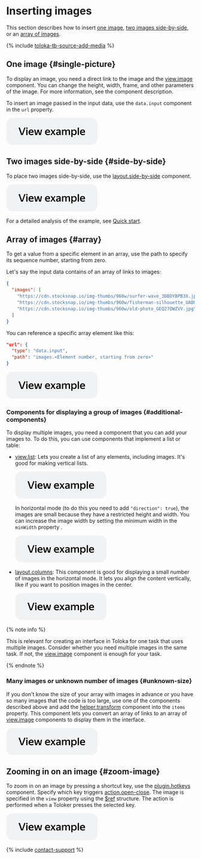 # Inserting images

This section describes how to insert [one image](insert-images.md), [two images side-by-side](insert-images.md), or an [array of images](insert-images.md).

{% include [toloka-tb-source-add-media](../_includes/toloka-tb-source/id-toloka-tb-source/add-media.md) %}

## One image {#single-picture}

To display an image, you need a direct link to the image and the [view.image](../reference/view.image.md) component. You can change the height, width, frame, and other parameters of the image. For more information, see the component description.

To insert an image passed in the input data, use the `data.input` component in the `url` property.

[![image](../_images/buttons/view-example.svg)](https://ya.cc/t/xHDatOAM3YZLdA)

## Two images side-by-side {#side-by-side}

To place two images side-by-side, use the [layout.side-by-side](../reference/layout.side-by-side.md) component.


[![image](../_images/buttons/view-example.svg)](https://clck.ru/sCTGi)

 For a detailed analysis of the example, see [Quick start](../quickstart.md).


## Array of images {#array}

To get a value from a specific element in an array, use the path to specify its sequence number, starting from zero.

Let's say the input data contains of an array of links to images:
```json
{
  "images": [
    "https://cdn.stocksnap.io/img-thumbs/960w/surfer-wave_3DBOYBPB3X.jpg",
    "https://cdn.stocksnap.io/img-thumbs/960w/fisherman-silhouette_UADULRRHEK.jpg",
    "https://cdn.stocksnap.io/img-thumbs/960w/old-photo_GEQ27OWZVV.jpg"
  ]
}
```
You can reference a specific array element like this:
```json
"url": {
  "type": "data.input",
  "path": "images.<Element number, starting from zero>"
}
```

[![image](../_images/buttons/view-example.svg)](https://ya.cc/t/VyGcHg093YYubc)

### Components for displaying a group of images {#additional-components}

To display multiple images, you need a component that you can add your images to. To do this, you can use components that implement a list or table:
- [view.list](../reference/view.list.md): Lets you create a list of any elements, including images. It's good for making vertical lists.

    [![image](../_images/buttons/view-example.svg)](https://ya.cc/t/VyGcHg093YYubc)

    In horizontal mode (to do this you need to add `"direction": true`), the images are small because they have a restricted height and width. You can increase the image width by setting the minimum width in the `minWidth` property .

    [![image](../_images/buttons/view-example.svg)](https://ya.cc/t/6g7k3Ol13YZMXR)

- [layout.columns](../reference/layout.columns.md): This component is good for displaying a small number of images in the horizontal mode. It lets you align the content vertically, like if you want to position images in the center.

    [![image](../_images/buttons/view-example.svg)](https://ya.cc/t/9Kbx_cOM3YZMj6)

{% note info %}

This is relevant for creating an interface in Toloka for one task that uses multiple images. Consider whether you need multiple images in the same task. If not, the [view.image](../reference/view.image.md) component is enough for your task.

{% endnote %}


### Many images or unknown number of images {#unknown-size}

If you don't know the size of your array with images in advance or you have so many images that the code is too large, use one of the components described above and add the [helper.transform](../reference/helper.transform.md) component into the `items` property. This component lets you convert an array of links to an array of [view.image](../reference/view.image.md) components to display them in the interface.

[![image](../_images/buttons/view-example.svg)](https://ya.cc/t/XESOCHf63YZMtC)

## Zooming in on an image {#zoom-image}

To zoom in on an image by pressing a shortcut key, use the [plugin.hotkeys](../reference/plugin.hotkeys.md) component. Specify which key triggers [action.open-close](../reference/action.open-close.md). The image is specified in the `view` property using the [$ref](../best-practices/reuse.md) structure. The action is performed when a Toloker presses the selected key.

[![image](../_images/buttons/view-example.svg)](https://clck.ru/U3RyK)

{% include [contact-support](../_includes/contact-support.md) %}